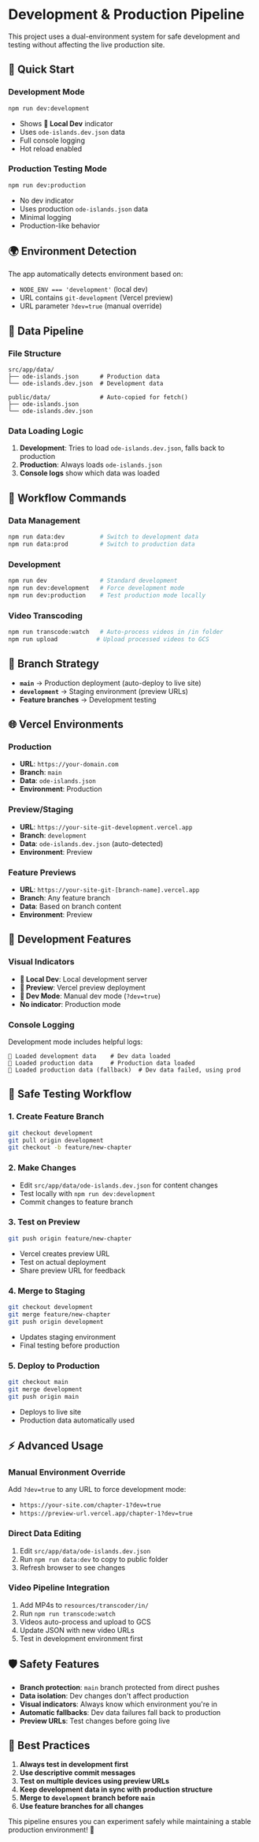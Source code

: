 # Development & Production Pipeline

This project uses a dual-environment system for safe development and testing without affecting the live production site.

## 🚀 Quick Start

### Development Mode
```bash
npm run dev:development
```
- Shows **🚀 Local Dev** indicator
- Uses `ode-islands.dev.json` data
- Full console logging
- Hot reload enabled

### Production Testing Mode
```bash
npm run dev:production
```
- No dev indicator
- Uses production `ode-islands.json` data
- Minimal logging
- Production-like behavior

## 🌍 Environment Detection

The app automatically detects environment based on:
- `NODE_ENV === 'development'` (local dev)
- URL contains `git-development` (Vercel preview)
- URL parameter `?dev=true` (manual override)

## 📁 Data Pipeline

### File Structure
```
src/app/data/
├── ode-islands.json      # Production data
└── ode-islands.dev.json  # Development data

public/data/              # Auto-copied for fetch()
├── ode-islands.json
└── ode-islands.dev.json
```

### Data Loading Logic
1. **Development**: Tries to load `ode-islands.dev.json`, falls back to production
2. **Production**: Always loads `ode-islands.json`
3. **Console logs** show which data was loaded

## 🔄 Workflow Commands

### Data Management
```bash
npm run data:dev          # Switch to development data
npm run data:prod         # Switch to production data
```

### Development
```bash
npm run dev               # Standard development
npm run dev:development   # Force development mode
npm run dev:production    # Test production mode locally
```

### Video Transcoding
```bash
npm run transcode:watch   # Auto-process videos in /in folder
npm run upload           # Upload processed videos to GCS
```

## 🚦 Branch Strategy

- **`main`** → Production deployment (auto-deploy to live site)
- **`development`** → Staging environment (preview URLs)
- **Feature branches** → Development testing

## 🌐 Vercel Environments

### Production
- **URL**: `https://your-domain.com`
- **Branch**: `main`
- **Data**: `ode-islands.json`
- **Environment**: Production

### Preview/Staging
- **URL**: `https://your-site-git-development.vercel.app`
- **Branch**: `development`
- **Data**: `ode-islands.dev.json` (auto-detected)
- **Environment**: Preview

### Feature Previews
- **URL**: `https://your-site-git-[branch-name].vercel.app`
- **Branch**: Any feature branch
- **Data**: Based on branch content
- **Environment**: Preview

## 🎨 Development Features

### Visual Indicators
- **🚀 Local Dev**: Local development server
- **🚀 Preview**: Vercel preview deployment
- **🚀 Dev Mode**: Manual dev mode (`?dev=true`)
- **No indicator**: Production mode

### Console Logging
Development mode includes helpful logs:
```
🚀 Loaded development data    # Dev data loaded
📱 Loaded production data     # Production data loaded
📱 Loaded production data (fallback)  # Dev data failed, using prod
```

## 🔧 Safe Testing Workflow

### 1. Create Feature Branch
```bash
git checkout development
git pull origin development
git checkout -b feature/new-chapter
```

### 2. Make Changes
- Edit `src/app/data/ode-islands.dev.json` for content changes
- Test locally with `npm run dev:development`
- Commit changes to feature branch

### 3. Test on Preview
```bash
git push origin feature/new-chapter
```
- Vercel creates preview URL
- Test on actual deployment
- Share preview URL for feedback

### 4. Merge to Staging
```bash
git checkout development
git merge feature/new-chapter
git push origin development
```
- Updates staging environment
- Final testing before production

### 5. Deploy to Production
```bash
git checkout main
git merge development
git push origin main
```
- Deploys to live site
- Production data automatically used

## ⚡ Advanced Usage

### Manual Environment Override
Add `?dev=true` to any URL to force development mode:
- `https://your-site.com/chapter-1?dev=true`
- `https://preview-url.vercel.app/chapter-1?dev=true`

### Direct Data Editing
1. Edit `src/app/data/ode-islands.dev.json`
2. Run `npm run data:dev` to copy to public folder
3. Refresh browser to see changes

### Video Pipeline Integration
1. Add MP4s to `resources/transcoder/in/`
2. Run `npm run transcode:watch`
3. Videos auto-process and upload to GCS
4. Update JSON with new video URLs
5. Test in development environment first

## 🛡️ Safety Features

- **Branch protection**: `main` branch protected from direct pushes
- **Data isolation**: Dev changes don't affect production
- **Visual indicators**: Always know which environment you're in
- **Automatic fallbacks**: Dev data failures fall back to production
- **Preview URLs**: Test changes before going live

## 📝 Best Practices

1. **Always test in development first**
2. **Use descriptive commit messages**
3. **Test on multiple devices using preview URLs**
4. **Keep development data in sync with production structure**
5. **Merge to `development` branch before `main`**
6. **Use feature branches for all changes**

This pipeline ensures you can experiment safely while maintaining a stable production environment! 🚀